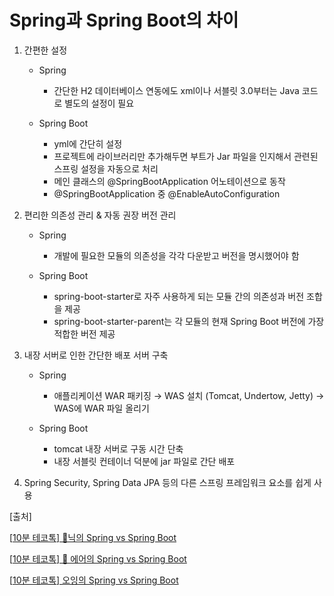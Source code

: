 # **Spring과 Spring Boot의 차이**

1. 간편한 설정

   - Spring
     - 간단한 H2 데이터베이스 연동에도 xml이나 서블릿 3.0부터는 Java 코드로 별도의 설정이 필요

   - Spring Boot
     - yml에 간단히 설정
     - 프로젝트에 라이브러리만 추가해두면 부트가 Jar 파일을 인지해서 관련된 스프링 설정을 자동으로 처리
     - 메인 클래스의 @SpringBootApplication 어노테이션으로 동작
     - @SpringBootApplication 중 @EnableAutoConfiguration

2. 편리한 의존성 관리 & 자동 권장 버전 관리

   - Spring
     - 개발에 필요한 모듈의 의존성을 각각 다운받고 버전을 명시했어야 함

   - Spring Boot
     - spring-boot-starter로 자주 사용하게 되는 모듈 간의 의존성과 버전 조합을 제공
     - spring-boot-starter-parent는 각 모듈의 현재 Spring Boot 버전에 가장 적합한 버전 제공

3. 내장 서버로 인한 간단한 배포 서버 구축

   - Spring
     - 애플리케이션 WAR 패키징 → WAS 설치 (Tomcat, Undertow, Jetty) → WAS에 WAR 파일 올리기

   - Spring Boot
     - tomcat 내장 서버로 구동 시간 단축
     - 내장 서블릿 컨테이너 덕분에 jar 파일로 간단 배포

4. Spring Security, Spring Data JPA 등의 다른 스프링 프레임워크 요소를 쉽게 사용



[출처]

[[10분 테코톡\] 🦊닉의 Spring vs Spring Boot](https://youtu.be/6h9qmKWK6Io)

[[10분 테코톡\] 🏀 에어의 Spring vs Spring Boot](https://youtu.be/Y11h-NUmNXI)

[[10분 테코톡\] 오잉의 Spring vs Spring Boot](https://youtu.be/YdE4krx0dsM)